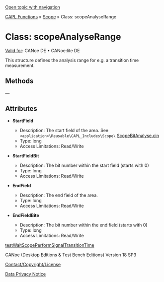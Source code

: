 [Open topic with navigation](../../../../../CANoeDEFamily.htm#Topics/CAPLFunctions/Scope/Classes/CAPLfunctionScopeAnalyseRange.md)

[CAPL Functions](../../CAPLfunctions.md) » [Scope](../CAPLfunctionsScopeOverview.md) » Class: scopeAnalyseRange

# Class: scopeAnalyseRange

[Valid for](../../../Shared/FeatureAvailability.md):  CANoe DE • CANoe:lite DE

This structure defines the analysis range for e.g. a transition time measurement.

## Methods

—

## Attributes

- **StartField**
  - Description: The start field of the area. See `<application>\Reusable\CAPL_Includes\Scope\` [ScopeBitAnalyse.cin](javascript:startDemoLoader('"Reusable\\CAPL_Includes\\Scope"'))
  - Type: long
  - Access Limitations: Read/Write

- **StartFieldBit**
  - Description: The bit number within the start field (starts with 0)
  - Type: long
  - Access Limitations: Read/Write

- **EndField**
  - Description: The end field of the area.
  - Type: long
  - Access Limitations: Read/Write

- **EndFieldBite**
  - Description: The bit number within the end field (starts with 0)
  - Type: long
  - Access Limitations: Read/Write

[testWaitScopePerformSignalTransitionTime](../../Test/Functions/CAPLfunctionTestWaitScopePerformSignalTransitionTime.md)

CANoe (Desktop Editions & Test Bench Editions) Version 18 SP3

[Contact/Copyright/License](../../../Shared/ContactCopyrightLicense.md)

[Data Privacy Notice](https://www.vector.com/int/en/company/get-info/privacy-policy/)
